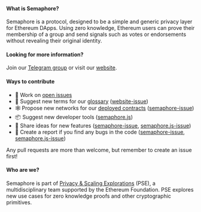 #### What is Semaphore?

Semaphore is a protocol, designed to be a simple and generic privacy layer for Ethereum DApps. Using zero knowledge, Ethereum users can prove their membership of a group and send signals such as votes or endorsements without revealing their original identity.

#### Looking for more information?

Join our [Telegram group](https://t.me/joinchat/B-PQx1U3GtAh--Z4Fwo56A) or visit our [website](https://semaphore.appliedzkp.org).

#### Ways to contribute

* 🔧 Work on [open issues](https://github.com/semaphore-protocol/semaphore/contribute)
* 📖 Suggest new terms for our [glossary](https://semaphore.appliedzkp.org/docs/glossary) ([website-issue](https://github.com/semaphore-protocol/website/issues/new?assignees=&labels=documentation&template=---glossary-term.md&title=))
* 🕸️ Propose new networks for our [deployed contracts](https://semaphore.appliedzkp.org/docs/deployed-contracts) ([semaphore-issue](https://github.com/semaphore-protocol/semaphore/issues/new?assignees=&labels=&template=----network.md&title=))
* 📦 Suggest new developer tools ([semaphore.js](https://github.com/semaphore-protocol/semaphore.js/issues/new?assignees=&labels=feature+%3Arocket%3A&template=---package.md&title=))
* 🚀 Share ideas for new features ([semaphore-issue](https://github.com/semaphore-protocol/semaphore/issues/new?assignees=&labels=feature+%3Arocket%3A&template=---feature.md&title=), [semaphore.js-issue](https://github.com/semaphore-protocol/semaphore.js/issues/new?assignees=&labels=feature+%3Arocket%3A&template=---feature.md&title=))
* 🐛 Create a report if you find any bugs in the code ([semaphore-issue](https://github.com/semaphore-protocol/semaphore/issues/new?assignees=&labels=bug+%F0%9F%90%9B&template=---bug.md&title=), [semaphore.js-issue](https://github.com/semaphore-protocol/semaphore.js/issues/new?assignees=&labels=bug+%F0%9F%90%9B&template=---bug.md&title=))

Any pull requests are more than welcome, but remember to create an issue first!

#### Who are we?

Semaphore is part of [Privacy & Scaling Explorations](https://projects.appliedzkp.org/) (PSE), a multidisciplinary team supported by the Ethereum Foundation. PSE explores new use cases for zero knowledge proofs and other cryptographic primitives.
